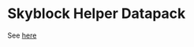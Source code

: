 # Skyblock Helper Datapack
See [here](https://github.com/Godly000/Skyblock-Plugin/blob/main/README.md)
